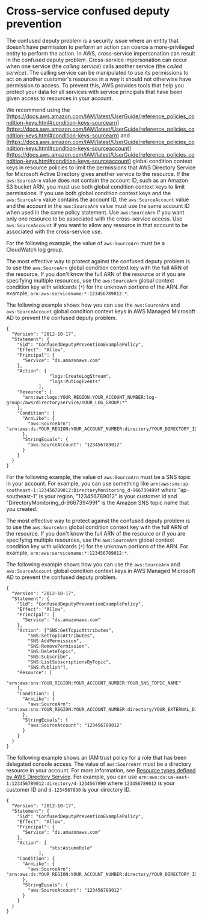 # Cross\-service confused deputy prevention<a name="cross-service-confused-deputy-prevention"></a>

The confused deputy problem is a security issue where an entity that doesn't have permission to perform an action can coerce a more\-privileged entity to perform the action\. In AWS, cross\-service impersonation can result in the confused deputy problem\. Cross\-service impersonation can occur when one service \(the *calling service*\) calls another service \(the *called service*\)\. The calling service can be manipulated to use its permissions to act on another customer's resources in a way it should not otherwise have permission to access\. To prevent this, AWS provides tools that help you protect your data for all services with service principals that have been given access to resources in your account\. 

We recommend using the [https://docs.aws.amazon.com/IAM/latest/UserGuide/reference_policies_condition-keys.html#condition-keys-sourcearn](https://docs.aws.amazon.com/IAM/latest/UserGuide/reference_policies_condition-keys.html#condition-keys-sourcearn) and [https://docs.aws.amazon.com/IAM/latest/UserGuide/reference_policies_condition-keys.html#condition-keys-sourceaccount](https://docs.aws.amazon.com/IAM/latest/UserGuide/reference_policies_condition-keys.html#condition-keys-sourceaccount) global condition context keys in resource policies to limit the permissions that AWS Directory Service for Microsoft Active Directory gives another service to the resource\. If the `aws:SourceArn` value does not contain the account ID, such as an Amazon S3 bucket ARN, you must use both global condition context keys to limit permissions\. If you use both global condition context keys and the `aws:SourceArn` value contains the account ID, the `aws:SourceAccount` value and the account in the `aws:SourceArn` value must use the same account ID when used in the same policy statement\. Use `aws:SourceArn` if you want only one resource to be associated with the cross\-service access\. Use `aws:SourceAccount` if you want to allow any resource in that account to be associated with the cross\-service use\.

For the following example, the value of `aws:SourceArn` must be a CloudWatch log group\.

The most effective way to protect against the confused deputy problem is to use the `aws:SourceArn` global condition context key with the full ARN of the resource\. If you don't know the full ARN of the resource or if you are specifying multiple resources, use the `aws:SourceArn` global context condition key with wildcards \(`*`\) for the unknown portions of the ARN\. For example, `arn:aws:servicename:*:123456789012:*`\. 

The following example shows how you can use the `aws:SourceArn` and `aws:SourceAccount` global condition context keys in AWS Managed Microsoft AD to prevent the confused deputy problem\.

```
{
  "Version": "2012-10-17",
  "Statement": {
    "Sid": "ConfusedDeputyPreventionExamplePolicy",
    "Effect": "Allow",
    "Principal": {
      "Service": "ds.amazonaws.com"
    },
    "Action": [
                "logs:CreateLogStream",
                "logs:PutLogEvents"
            ],
    "Resource": [
      "arn:aws:logs:YOUR_REGION:YOUR_ACCOUNT_NUMBER:log-group:/aws/directoryservice/YOUR_LOG_GROUP:*"
    ],
    "Condition": {
      "ArnLike": {
        "aws:SourceArn": "arn:aws:ds:YOUR_REGION:YOUR_ACCOUNT_NUMBER:directory/YOUR_DIRECTORY_ID" 
      },
      "StringEquals": {
        "aws:SourceAccount": "123456789012"
      }
    }
  }
}
```

For the following example, the value of `aws:SourceArn` must be a SNS topic in your account\. For example, you can use something like `arn:aws:sns:ap-southeast-1:123456789012:DirectoryMonitoring_d-966739499f` where “ap\-southeast\-1” is your region, "123456789012" is your customer id and "DirectoryMonitoring\_d\-966739499f" is the Amazon SNS topic name that you created\.

The most effective way to protect against the confused deputy problem is to use the `aws:SourceArn` global condition context key with the full ARN of the resource\. If you don't know the full ARN of the resource or if you are specifying multiple resources, use the `aws:SourceArn` global context condition key with wildcards \(`*`\) for the unknown portions of the ARN\. For example, `arn:aws:servicename:*:123456789012:*`\. 

The following example shows how you can use the `aws:SourceArn` and `aws:SourceAccount` global condition context keys in AWS Managed Microsoft AD to prevent the confused deputy problem\.

```
{
  "Version": "2012-10-17",
  "Statement": {
    "Sid": "ConfusedDeputyPreventionExamplePolicy",
    "Effect": "Allow",
    "Principal": {
      "Service": "ds.amazonaws.com"
    },
    "Action": ["SNS:GetTopicAttributes",
    	"SNS:SetTopicAttributes",
        "SNS:AddPermission",
    	"SNS:RemovePermission",
    	"SNS:DeleteTopic",
    	"SNS:Subscribe",
    	"SNS:ListSubscriptionsByTopic",
    	"SNS:Publish"],
    "Resource": [
      "arn:aws:sns:YOUR_REGION:YOUR_ACCOUNT_NUMBER:YOUR_SNS_TOPIC_NAME"
    ],
    "Condition": {
      "ArnLike": {
        "aws:SourceArn": "arn:aws:sns:YOUR_REGION:YOUR_ACCOUNT_NUMBER:directory/YOUR_EXTERNAL_DIRECTORY_ID"
      },
      "StringEquals": {
        "aws:SourceAccount": "123456789012"
      }
    }
  }
}
```

The following example shows an IAM trust policy for a role that has been delegated console access\. The value of `aws:SourceArn` must be a directory resource in your account\. For more information, see [Resource types defined by AWS Directory Service](https://docs.aws.amazon.com/service-authorization/latest/reference/list_awsdirectoryservice.html#awsdirectoryservice-resources-for-iam-policies)\. For example, you can use `arn:aws:ds:us-east-1:123456789012:directory/d-1234567890` where `123456789012` is your customer ID and `d-1234567890` is your directory ID\.

```
{
  "Version": "2012-10-17",
  "Statement": {
    "Sid": "ConfusedDeputyPreventionExamplePolicy",
    "Effect": "Allow",
    "Principal": {
      "Service": "ds.amazonaws.com"
    },
    "Action": [
                "sts:AssumeRole"
            ],
    "Condition": {
      "ArnLike": {
        "aws:SourceArn": "arn:aws:ds:YOUR_REGION:YOUR_ACCOUNT_NUMBER:directory/YOUR_DIRECTORY_ID" 
      },
      "StringEquals": {
        "aws:SourceAccount": "123456789012"
      }
    }
  }
}
```